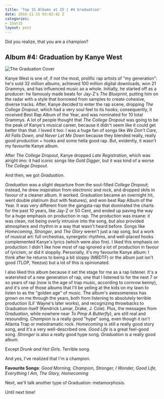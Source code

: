 ```yaml
---
title: 'Top 15 Albums at 15 | #4 Graduation'
date: 2016-11-15 03:02:42 Z
categories:
- 15at15
layout: post
---
```


Did you realize, that you are a champion?

## Album #4: Graduation by Kanye West

![The Graduation Cover]({{site.baseurl}}/img/albums/graduation.jpg)

Kanye West is one of, if not the most, prolific rap artists of "my generation": he's sold 32 million albums, achieved 100 million digital downloads, won 21 Grammys, and has influenced music as a whole. Initially, he started off as a producer: he famously made beats for Jay-Z's *The Blueprint*, putting him on the radar with a style that borrowed from samples to create cohesive, diverse tracks. After, Kanye decided to enter the rap scene, dropping *The College Dropout*, which had a very soul feel to its hooks; consequently, it received Best Rap Album of the Year, and was nominated for 10 total Grammys. A lot of people thought that *The College Dropout* was going to be the peak of Kanye's musical career, because it didn't seem like it could get better than that. I loved it too: I was a huge fan of songs like *We Don't Care, All Falls Down, and Never Let Me Down* because they blended really, really good production + hooks and some hella good rap. But, evidently, it wasn't my favourite Kanye album.

After *The College Dropout*, Kanye dropped *Late Registration*, which was alright imo: it had iconic songs like *Gold Digger*, but it was kind of a worse *The College Dropout*.

And then, we got *Graduation*.

*Graduation* was a slight departure from the soul-filled *College Dropout*; instead, he drew inspiration from electronic and rock, and dropped skits in favour of a cleaner album. It worked. Graduation became an overnight hit, went double platinum (but with features), and won best Rap Album of the Year. It was very different from the gangsta-rap that dominated the charts for the past 10 years, like Jay-Z or 50 Cent, and ended up paving the way for a huge emphasis on production in rap. The production was insane: it was clean, not being overly intrusive into the song, but also provided atmosphere and rhythm in a way that wasn't heard before. Songs like *Homecoming*, *Stronger*, and *The Glory* weren't just a rap song, but a work of musical art: full orchestras, synergetic rhythms, and well-placed hooks complemented Kanye's lyrics (which were also fire). I liked this emphasis on production: I didn't like how most of rap ignored a lot of production in favour of lyricism, or did it sloppily. Personally, it's my favourite Kanye album: I think after he returns to being a bit sloppy (MBDTF) or the album just isn't good (TLOP, Yeezus) but a lot of this is opinionated.

I also liked this album because it set the stage for me as a rap listener. It's a watershed of a new generation of rap, one that I listened to for the next 7 or so years of rap (now is the age of trap music, according to cornrow kenny), and it's one of those albums that I'll be yelling at the kids on my lawn to listen to as the "golden age" of music. The album's awesomeness has grown on me through the years, both from listening to absolutely terrible production (Lil' Wayne's later works), and recognizing throwbacks to Graduation itself (Kendrick Lamar, Drake, J. Cole). Plus, the messages from *Graduation*, while nowhere near *To Pimp A Butterfly*), are still real and resounding. *Champion* is a really good "hype" song, even though it isn't Atlanta Trap or melodramatic rock. *Homecoming* is still a really good story song, and it's a very well-described one. *Good Life* is a great feel-good song. *Stronger* is also a really good hype song. *Graduation* is a really good album.

Except *Drunk and Hot Girls*. Terrible song.

And yes, I've realized that I'm a champion.

**Favourite Songs**: *Good Morning, Champion, Stronger, I Wonder, Good Life, Everything I Am, The Glory, Homecoming*

Next, we'll talk another type of Graduation: metamorphosis.

Until next time!
